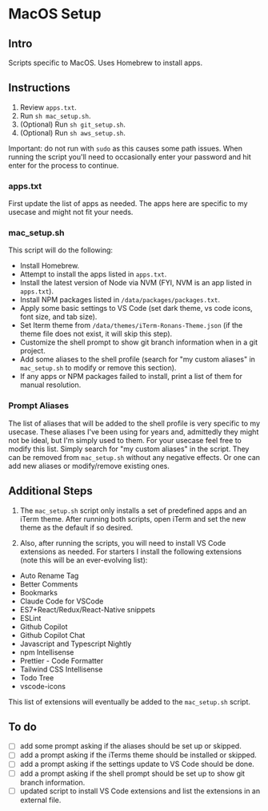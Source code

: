 # MacOS Setup

## Intro

Scripts specific to MacOS. Uses Homebrew to install apps.

## Instructions

1. Review `apps.txt`.
2. Run `sh mac_setup.sh`.
3. (Optional) Run `sh git_setup.sh`.
4. (Optional) Run `sh aws_setup.sh`.

Important: do not run with `sudo` as this causes some path issues. When running the script you'll need to occasionally enter your password and hit enter for the process to continue.

### apps.txt

First update the list of apps as needed. The apps here are specific to my usecase and might not fit your needs.

### mac_setup.sh

This script will do the following:

- Install Homebrew.
- Attempt to install the apps listed in `apps.txt`.
- Install the latest version of Node via NVM (FYI, NVM is an app listed in `apps.txt`).
- Install NPM packages listed in `/data/packages/packages.txt`.
- Apply some basic settings to VS Code (set dark theme, vs code icons, font size, and tab size).
- Set Iterm theme from `/data/themes/iTerm-Ronans-Theme.json` (if the theme file does not exist, it will skip this step).
- Customize the shell prompt to show git branch information when in a git project.
- Add some aliases to the shell profile (search for "my custom aliases" in `mac_setup.sh` to modify or remove this section).
- If any apps or NPM packages failed to install, print a list of them for manual resolution.

### Prompt Aliases

The list of aliases that will be added to the shell profile is very specific to my usecase. These aliases I've been using for years and, admittedly they might not be ideal, but I'm simply used to them. For your usecase feel free to modify this list. Simply search for "my custom aliases" in the script. They can be removed from `mac_setup.sh` without any negative effects. Or one can add new aliases or modify/remove existing ones.

## Additional Steps

1. The `mac_setup.sh` script only installs a set of predefined apps and an iTerm theme. After running both scripts, open iTerm and set the new theme as the default if so desired.

2. Also, after running the scripts, you will need to install VS Code extensions as needed. For starters I install the following extensions (note this will be an ever-evolving list):

- Auto Rename Tag
- Better Comments
- Bookmarks
- Claude Code for VSCode
- ES7+React/Redux/React-Native snippets
- ESLint
- Github Copilot
- Github Copilot Chat
- Javascript and Typescript Nightly
- npm Intellisense
- Prettier - Code Formatter
- Tailwind CSS Intellisense
- Todo Tree
- vscode-icons

This list of extensions will eventually be added to the `mac_setup.sh` script.

## To do

- [ ] add some prompt asking if the aliases should be set up or skipped.
- [ ] add a prompt asking if the iTerms theme should be installed or skipped.
- [ ] add a prompt asking if the settings update to VS Code should be done.
- [ ] add a prompt asking if the shell prompt should be set up to show git branch information.
- [ ] updated script to install VS Code extensions and list the extensions in an external file.
